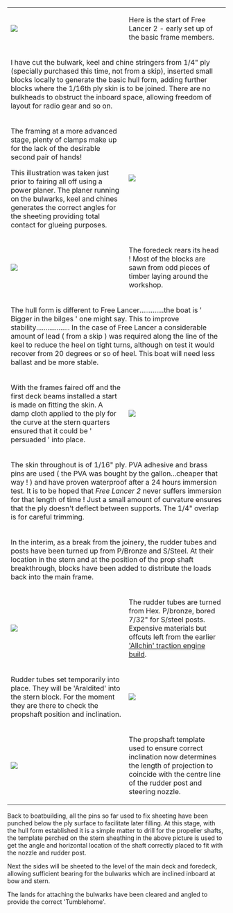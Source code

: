 <div align="center" class="image-table">
	<table>
		<tr>
			<td class="col2">
				<img src="/jgdr20/assets/jmm/framing5%20.jpg">
			</td>
			<td class="col2">
				<p>Here is the start of Free Lancer 2 - early set up of the basic frame members.</p>
			</td>
		</tr>
		<tr>
			<td colspan="2">
				<p>I have cut the bulwark, keel and chine stringers from 1/4" ply (specially purchased this time, not from a skip), inserted small blocks locally to generate the basic hull form, adding further blocks where the 1/16th ply skin is to be joined. There are no bulkheads to obstruct the inboard space, allowing freedom of layout for radio gear and so on.</p>
			</td>
		</tr>
		<tr>
			<td>
				<p>The framing at a more advanced stage, plenty of clamps make up for the lack of the desirable second pair of hands!</p>
				<p>This illustration was taken just prior to fairing all off using a power planer. The planer running on the bulwarks, keel and chines generates the correct angles for the sheeting providing total contact for glueing purposes.</p>
			</td>
			<td>
				<img src="/jgdr20/assets/jmm/05050103.jpg">
			</td>
		</tr>
		<tr>
			<td>
				<img src="/jgdr20/assets/jmm/05050106.jpg">
			</td>
			<td>
				<p>The foredeck rears its head ! Most of the blocks are sawn from odd pieces of timber laying around the workshop.</p>
			</td>
		</tr>
		<tr>
			<td colspan="2">
				<p>The hull form is different to Free Lancer.............the boat is ' Bigger in the bilges ' one might say. This to improve stability.................. In the case of Free Lancer a considerable amount of lead ( from a skip ) was required along the line of the keel to reduce the heel on tight turns, although on test it would recover from 20 degrees or so of heel. This boat will need less ballast and be more stable.</p>
			</td>
		</tr>
		<tr>
			<td>
				<p>With the frames faired off and the first deck beams installed a start is made on fitting the skin. A damp cloth applied to the ply for the curve at the stern quarters ensured that it could be ' persuaded ' into place.</p>
			</td>
			<td>
				<img src="/jgdr20/assets/jmm/05050602.jpg">
			</td>
		</tr>
		<tr>
			<td colspan="2">
				<p>The skin throughout is of 1/16" ply. PVA adhesive and brass pins are used ( the PVA was bought by the gallon...cheaper that way ! ) and have proven waterproof after a 24 hours immersion test. It is to be hoped that <em>Free Lancer 2</em> never suffers immersion for that length of time ! Just a small amount of curvature ensures that the ply doesn't deflect between supports. The 1/4" overlap is for careful trimming.</p>
			</td>
		</tr>
		<tr>
			<td colspan="2">
				<p>In the interim, as a break from the joinery, the rudder tubes and posts have been turned up from P/Bronze and S/Steel. At their location in the stern and at the position of the prop shaft breakthrough, blocks have been added to distribute the loads back into the main frame.</p>
			</td>
		</tr>
		<tr>
			<td>
				<img src="/jgdr20/assets/jmm/ruddertubes.jpg">
			</td>
			<td>
				<p>The rudder tubes are turned from Hex. P/bronze, bored 7/32" for S/steel posts. Expensive materials but offcuts left from the earlier <a href="buildallchin">'Allchin' traction engine build</a>.</p>
			</td>
		</tr>
		<tr>
			<td>
				<p>Rudder tubes set temporarily into place. They will be 'Araldited' into the stern block. For the moment they are there to check the propshaft position and inclination.</p>
			</td>
			<td>
				<img src="/jgdr20/assets/jmm/ruddertubesinstalled.jpg">
			</td>
		</tr>
		<tr>
			<td>
				<img src="/jgdr20/assets/jmm/propshafttemplate.jpg">
			</td>
			<td>
				<p>The propshaft template used to ensure correct inclination now determines the length of projection to coincide with the centre line of the rudder post and steering nozzle.</p>
			</td>
		</tr>
	</table>
</div>

Back to boatbuilding, all the pins so far used to fix sheeting have been punched below the ply surface to facilitate later filling.
At this stage, with the hull form established it is a simple matter to drill for the propeller shafts,
the template perched on the stern sheathing in the above picture is used to get the angle
and horizontal location of the shaft correctly placed to fit with the nozzle and rudder post.

Next the sides will be sheeted to the level of the main deck and foredeck,
allowing sufficient bearing for the bulwarks which are inclined inboard at bow and stern.

The lands for attaching the bulwarks have been cleared and angled to provide the correct 'Tumblehome'.
